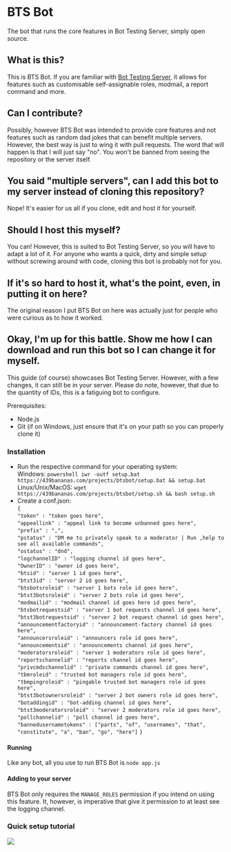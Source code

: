 # BTS Bot
The bot that runs the core features in Bot Testing Server, simply open source.
## What is this?
This is BTS Bot. If you are familiar with [Bot Testing Server](https://discord.gg/ahyzfEv), it allows for features such as customisable self-assignable roles, modmail, a report command and more.
## Can I contribute?
Possibly, however BTS Bot was intended to provide core features and not features such as random dad jokes that can benefit multiple servers. However, the best way is just to wing it with pull requests. The word that will happen is that I will just say "no". You won't be banned from seeing the repository or the server itself.
## You said "multiple servers", can I add this bot to my server instead of cloning this repository?
Nope! It's easier for us all if you clone, edit and host it for yourself.
## Should I host this myself?
You can! However, this is suited to Bot Testing Server, so you will have to adapt a lot of it. For anyone who wants a quick, dirty and simple setup without screwing around with code, cloning this bot is probably not for you.
## If it's so hard to host it, what's the point, even, in putting it on here?
The original reason I put BTS Bot on here was actually just for people who were curious as to how it worked. 
## Okay, I'm up for this battle. Show me how I can download and run this bot so I can change it for myself.
This guide (of course) showcases Bot Testing Server. However, with a few changes, it can still be in your server. Please do note, however, that due to the quantity of IDs, this is a fatiguing bot to configure.

Prerequisites:
* Node.js
* Git (if on Windows, just ensure that it's on your path so you can properly clone it)

### Installation
* Run the respective command for your operating system:\
Windows: `powershell iwr -outf setup.bat https://439bananas.com/projects/btsbot/setup.bat && setup.bat`\
Linux/Unix/MacOS: `wget https://439bananas.com/projects/btsbot/setup.sh && bash setup.sh`
* Create a conf.json:\
`{`\
    `"token" : "token goes here",`\
    `"appeallink" : "appeal link to become unbanned goes here",`\
    `"prefix" : ",",`\
    `"pstatus" : "DM me to privately speak to a moderator | Run ,help to see all available commands",`\
    `"ostatus" : "dnd",`\
    `"logchannelID" : "logging channel id goes here",`\
    `"OwnerID" : "owner id goes here",`\
    `"btsid" : "server 1 id goes here",`\
    `"btst3id" : "server 2 id goes here",`\
    `"btsbotsroleid" : "server 1 bots role id goes here",`\
    `"btst3botsroleid" : "server 2 bots role id goes here",`\
    `"modmailid" : "modmail channel id goes here id goes here",`\
    `"btsbotrequestsid" : "server 1 bot requests channel id goes here",`\
    `"btst3botrequestsid" : "server 2 bot request channel id goes here",`\
    `"announcementfactoryid" : "announcement-factory channel id goes here",`\
    `"announcersroleid" : "announcers role id goes here",`\
    `"announcementsid" : "announcements channel id goes here",`\
    `"moderatorsroleid" : "server 1 moderators role id goes here",`\
    `"reportschannelid" : "reports channel id goes here",`\
    `"privcmdschannelid" : "private commands channel id goes here",`\
    `"tbmroleid" : "trusted bot managers role id goes here",`\
    `"tbmpingroleid" : "pingable trusted bot managers role id goes here",`\
    `"btst3botownersroleid" : "server 2 bot owners role id goes here",`\
    `"botaddingid" : "bot-adding channel id goes here",`\
    `"btst3moderatorsroleid" : "server 2 moderators role id goes here",`\
    `"pollchannelid" : "poll channel id goes here",`\
    `"bannedusernametokens" : ["parts", "of", "usernames", "that", "constitute", "a", "ban", "go", "here"]`
`}`

#### Running
Like any bot, all you use to run BTS Bot is `node app.js`

#### Adding to your server
BTS Bot only requires the `MANAGE_ROLES` permission if you intend on using this feature. It, however, is imperative that give it permission to at least see the logging channel.

### Quick setup tutorial
[![](http://img.youtube.com/vi/nq-dHf_5TNM/0.jpg)](https://www.youtube.com/watch?v=nq-dHf_5TNM "")